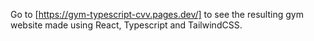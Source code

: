 Go to [https://gym-typescript-cvv.pages.dev/] to see the resulting gym website made using React, Typescript and TailwindCSS.
